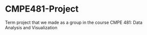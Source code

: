 # CMPE481-Project
Term project that we made as a group in the course CMPE 481: Data Analysis and Visualization
